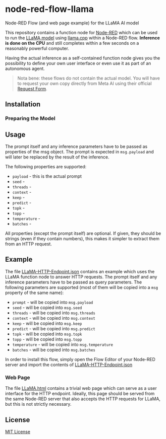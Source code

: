 # node-red-flow-llama #

Node-RED Flow (and web page example) for the LLaMA AI model

This repository contains a function node for [Node-RED](https://nodered.org/) which can be used to run the [LLaMA model](https://ai.facebook.com/blog/large-language-model-llama-meta-ai/) using [llama.cpp](https://github.com/ggerganov/llama.cpp) within a Node-RED flow. **Inference is done on the CPU** and still completes within a few seconds on a reasonably powerful computer.

Having the actual inference as a self-contained function node gives you the possibility to define your own user interface or even use it as part of an autonomous agent.

> Nota bene: these flows do not contain the actual model. You will have to request your own copy directly from Meta AI using their official [Request Form](https://docs.google.com/forms/d/e/1FAIpQLSfqNECQnMkycAp2jP4Z9TFX0cGR4uf7b_fBxjY_OjhJILlKGA/viewform).

## Installation ##

### Preparing the Model ###

## Usage ##

The prompt itself and any inference parameters have to be passed as properties of the msg object. The prompt is expected in `msg.payload` and will later be replaced by the result of the inference.

The following properties are supported:

* `payload` - this is the actual prompt 
* `seed` - 
* `threads` - 
* `context` - 
* `keep` - 
* `predict` - 
* `topk` - 
* `topp` - 
* `temperature` - 
* `batches` - 

All properties (except the prompt itself) are optional. If given, they should be strings (even if they contain numbers), this makes it simpler to extract them from an HTTP request.

## Example ##

The file [LLaMA-HTTP-Endpoint.json](./LLaMA-HTTP-Endpoint.json) contains an example which uses the LLaMA function node to answer HTTP requests. The prompt itself and any inference parameters have to be passed as query parameters. The following parameters are supported (most of them will be copied into a `msg` property of the same name):

* `prompt` - will be copied into `msg.payload`
* `seed` - will be copied into `msg.seed`
* `threads` - will be copied into `msg.threads`
* `context` - will be copied into `msg.context`
* `keep` - will be copied into `msg.keep`
* `predict` - will be copied into `msg.predict`
* `topk` - will be copied into `msg.topk`
* `topp` - will be copied into `msg.topp`
* `temperature` - will be copied into `msg.temperature`
* `batches` - will be copied into `msg.batches`

In order to install this flow, simply open the Flow Editor of your Node-RED server and import the contents of [LLaMA-HTTP-Endpoint.json](./LLaMA-HTTP-Endpoint.json)

### Web Page ###

The file [LLaMA.html](./LLaMA.html) contains a trivial web page which can serve as a user interface for the HTTP endpoint. Ideally, this page should be served from the same Node-RED server that also accepts the HTTP requests for LLaMA, but this is not strictly necessary.

## License ##

[MIT License](LICENSE.md)

